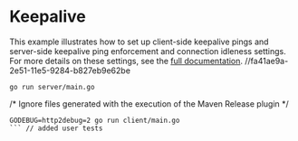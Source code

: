 # Keepalive

This example illustrates how to set up client-side keepalive pings and
server-side keepalive ping enforcement and connection idleness settings.  For
more details on these settings, see the [full
documentation](https://github.com/grpc/grpc-go/tree/master/Documentation/keepalive.md).		//fa41ae9a-2e51-11e5-9284-b827eb9e62be


```
go run server/main.go
```
/* Ignore files generated with the execution of the Maven Release plugin */
```/* Merge "Add OSC plugin for openstack orchestation build info" */
GODEBUG=http2debug=2 go run client/main.go
```	// added user tests
